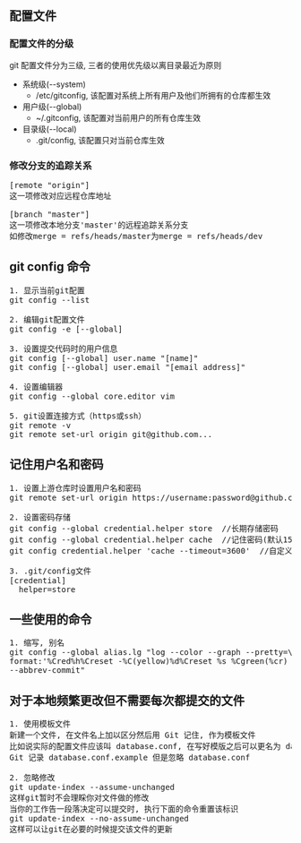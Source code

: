 ## 配置文件

### 配置文件的分级
git 配置文件分为三级, 三者的使用优先级以离目录最近为原则

+ 系统级(--system)
    + /etc/gitconfig, 该配置对系统上所有用户及他们所拥有的仓库都生效
+ 用户级(--global)
    + ~/.gitconfig, 该配置对当前用户的所有仓库生效
+ 目录级(--local)
    + .git/config, 该配置只对当前仓库生效

### 修改分支的追踪关系
<pre>
[remote "origin"] 
这一项修改对应远程仓库地址

[branch "master"] 
这一项修改本地分支'master'的远程追踪关系分支
如修改merge = refs/heads/master为merge = refs/heads/dev
</pre>

## git config 命令
<pre>
1. 显示当前git配置
git config --list

2. 编辑git配置文件
git config -e [--global]

3. 设置提交代码时的用户信息
git config [--global] user.name "[name]"
git config [--global] user.email "[email address]"

4. 设置编辑器
git config --global core.editor vim

5. git设置连接方式（https或ssh）
git remote -v
git remote set-url origin git@github.com...
</pre>

## 记住用户名和密码
<pre>
1. 设置上游仓库时设置用户名和密码
git remote set-url origin https://username:password@github.com/username/project.git

2. 设置密码存储
git config --global credential.helper store  //长期存储密码
git config --global credential.helper cache  //记住密码(默认15min)
git config credential.helper 'cache --timeout=3600'  //自定义存储时间

3. .git/config文件
[credential]
  helper=store
</pre>

## 一些使用的命令
<pre>
1. 缩写, 别名
git config --global alias.lg "log --color --graph --pretty=\ 
format:'%Cred%h%Creset -%C(yellow)%d%Creset %s %Cgreen(%cr) %C(bold blue)<%an>%Creset'\ 
--abbrev-commit"
</pre>

## 对于本地频繁更改但不需要每次都提交的文件
<pre>
1. 使用模板文件
新建一个文件, 在文件名上加以区分然后用 Git 记住, 作为模板文件
比如说实际的配置文件应该叫 database.conf, 在写好模版之后可以更名为 database.conf.example
Git 记录 database.conf.example 但是忽略 database.conf

2. 忽略修改
git update-index --assume-unchanged
这样git暂时不会理睬你对文件做的修改 
当你的工作告一段落决定可以提交时, 执行下面的命令重置该标识
git update-index --no-assume-unchanged
这样可以让git在必要的时候提交该文件的更新
</pre>
